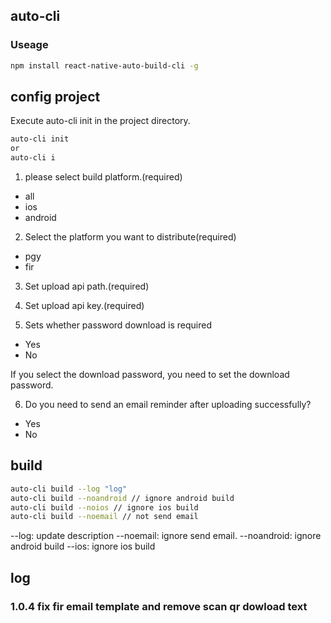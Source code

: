 ## auto-cli 

### Useage

```sh
npm install react-native-auto-build-cli -g
```

## config project

Execute auto-cli init in the project directory.

```sh
auto-cli init 
or
auto-cli i
```

1. please select build platform.(required)
  - all
  - ios
  - android


2. Select the platform you want to distribute(required)

  - pgy
  - fir

3. Set upload api path.(required)

4. Set upload api key.(required)

5. Sets whether password download is required
  - Yes
  - No

  If you select the download password, you need to set the download password.

  6. Do you need to send an email reminder after uploading successfully?
   - Yes
   - No

## build

```sh
auto-cli build --log "log" 
auto-cli build --noandroid // ignore android build
auto-cli build --noios // ignore ios build
auto-cli build --noemail // not send email
```

--log: update description 
--noemail: ignore send email.
--noandroid: ignore android build
--ios: ignore ios build

## log
### 1.0.4 fix fir email template and remove scan qr dowload text